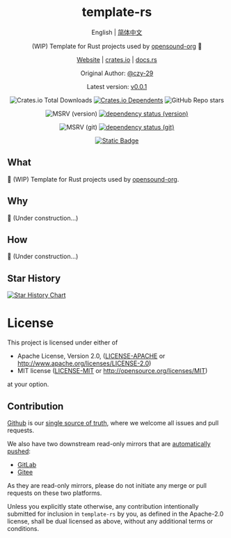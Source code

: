 <div align="center">

# template-rs

English | [简体中文](README-CN.md)

(WIP) Template for Rust projects used by [opensound-org](https://github.com/opensound-org) 🚧

[Website](https://opensound.run) | [crates.io](https://crates.io/crates/template-rs) | [docs.rs](https://docs.rs/template-rs/latest/template-rs)

Original Author: [@czy-29](https://github.com/czy-29)

Latest version: [v0.0.1](https://github.com/opensound-org/template-rs/releases/tag/v0.0.1)

![Crates.io Total Downloads](https://img.shields.io/crates/d/template-rs)
[![Crates.io Dependents](https://img.shields.io/crates/dependents/template-rs)](https://crates.io/crates/template-rs/reverse_dependencies)
![GitHub Repo stars](https://img.shields.io/github/stars/opensound-org/template-rs)

![MSRV (version)](https://img.shields.io/crates/msrv/template-rs/0.0.1?label=v0.0.1-msrv)
[![dependency status (version)](https://deps.rs/crate/template-rs/0.0.1/status.svg?subject=v0.0.1-deps)](https://deps.rs/crate/template-rs/0.0.1)

![MSRV (git)](https://img.shields.io/badge/git--msrv-1.80.0-blue)
[![dependency status (git)](https://deps.rs/repo/github/opensound-org/template-rs/status.svg?subject=git-deps)](https://deps.rs/repo/github/opensound-org/template-rs)

[![Static Badge](https://img.shields.io/badge/build_with-Rust_1.83.0-dca282)](https://blog.rust-lang.org/2024/11/28/Rust-1.83.0.html)

</div>

## What
🚧 (WIP) Template for Rust projects used by [opensound-org](https://github.com/opensound-org).

## Why
🚧 (Under construction...)

## How
🚧 (Under construction...)

## Star History

[![Star History Chart](https://api.star-history.com/svg?repos=opensound-org/template-rs&type=Date)](https://star-history.com/#opensound-org/template-rs&Date)

# License

This project is licensed under either of

 * Apache License, Version 2.0, ([LICENSE-APACHE](LICENSE-APACHE) or
   http://www.apache.org/licenses/LICENSE-2.0)
 * MIT license ([LICENSE-MIT](LICENSE-MIT) or
   http://opensource.org/licenses/MIT)

at your option.

## Contribution

[Github](https://github.com/opensound-org/template-rs) is our [single source of truth](https://en.wikipedia.org/wiki/Single_source_of_truth), where we welcome all issues and pull requests.

We also have two downstream read-only mirrors that are [automatically pushed](.github/workflows/mirror.yml):
- [GitLab](https://gitlab.com/opensound-org/template-rs)
- [Gitee](https://gitee.com/opensound-org/template-rs)

As they are read-only mirrors, please do not initiate any merge or pull requests on these two platforms.

Unless you explicitly state otherwise, any contribution intentionally submitted
for inclusion in `template-rs` by you, as defined in the Apache-2.0 license, shall be
dual licensed as above, without any additional terms or conditions.
